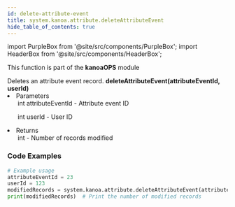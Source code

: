 ```yaml
---
id: delete-attribute-event
title: system.kanoa.attribute.deleteAttributeEvent
hide_table_of_contents: true
---
```


import PurpleBox from '@site/src/components/PurpleBox';
import HeaderBox from '@site/src/components/HeaderBox';

<PurpleBox>This function is part of the <b>kanoaOPS</b> module</PurpleBox>

<HeaderBox header="Description">
  Deletes an attribute event record.
</HeaderBox>

<HeaderBox header="Syntax">
  <b>deleteAttributeEvent(attributeEventId, userId)</b>
    <li>Parameters <br />
        <ul>int attributeEventId - Attribute event ID</ul>
        <ul>int userId - User ID</ul>
    </li>
    <li>Returns <br />
      <ul>int - Number of records modified</ul>
    </li>
</HeaderBox>

### Code Examples

```python
# Example usage
attributeEventId = 23
userId = 123
modifiedRecords = system.kanoa.attribute.deleteAttributeEvent(attributeEventId, userId)
print(modifiedRecords)  # Print the number of modified records
